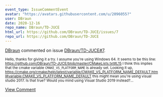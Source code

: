 ```yaml
---
event_type: IssueCommentEvent
avatar: "https://avatars.githubusercontent.com/u/2096055?"
user: DBraun
date: 2020-12-16
repo_name: DBraun/TD-JUCE
html_url: https://github.com/DBraun/TD-JUCE/issues/7
repo_url: https://github.com/DBraun/TD-JUCE
---
```


<a href='https://github.com/DBraun' target='_blank'>DBraun</a> commented on issue <a href='https://github.com/DBraun/TD-JUCE/issues/7' target='_blank'>DBraun/TD-JUCE#7</a>.

<small>Hello, thanks for giving it a try. I assume you're using Windows 64. It seems to be this line: https://github.com/DBraun/TD-JUCE/blob/master/CMakeLists.txt#L15 I think this implies that the cmake variable `CMAKE_VS_PLATFORM_NAME` is already set. Looking it up, https://cmake.org/cmake/help/latest/variable/CMAKE_VS_PLATFORM_NAME_DEFAULT.html#variable:CMAKE_VS_PLATFORM_NAME_DEFAULT this might mean you're using visual studio 2017. Is that true? Would you mind using Visual Studio 2019 instead?...</small>

<a href='https://github.com/DBraun/TD-JUCE/issues/7' target='_blank'>View Comment</a>